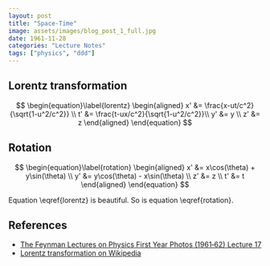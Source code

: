 ```yaml
---
layout: post
title: "Space-Time"
image: assets/images/blog_post_1_full.jpg
date: 1961-11-28
categories: "Lecture Notes"
tags: ["physics", "ddd"]
---
```


## Lorentz transformation

$$
\begin{equation}\label{lorentz}
\begin{aligned}
x' &= \frac{x-ut/c^2}{\sqrt{1-u^2/c^2}} \\
t' &= \frac{t-ux/c^2}{\sqrt{1-u^2/c^2}}\\
y' &= y \\
z' &= z
\end{aligned}
\end{equation}
$$

## Rotation

$$
\begin{equation}\label{rotation}
\begin{aligned}
x' &= x\cos(\theta) + y\sin(\theta) \\
y' &= y\cos(\theta) - x\sin(\theta) \\
z' &= z \\
t' &= t
\end{aligned}
\end{equation}
$$

Equation \eqref{lorentz} is beautiful. So is equation \eqref{rotation}.

## References

- [The Feynman Lectures on Physics First Year Photos (1961‑62) Lecture 17](https://www.feynmanlectures.caltech.edu/flpphotos.html#17)
- [Lorentz transformation on Wikipedia](https://en.wikipedia.org/wiki/Lorentz_transformation)
